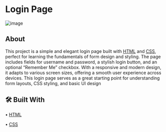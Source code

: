 # Login Page

![image](https://i.ytimg.com/vi/KBL-aAi4ih8/hq720.jpg?sqp=-oaymwEhCK4FEIIDSFryq4qpAxMIARUAAAAAGAElAADIQj0AgKJD&rs=AOn4CLBxSbEAdKgYeDhjekpb7kNSjxzEEw)

##  About

This project is a simple and elegant login page built with [HTML](https://developer.mozilla.org/en-US/docs/Web/HTML) and [CSS](https://developer.mozilla.org/en-US/docs/Web/CSS), perfect for learning the fundamentals of form design and styling. The page includes fields for username and password, a stylish login button, and an optional “Remember Me” checkbox. With a responsive and modern design, it adapts to various screen sizes, offering a smooth user experience across devices. This login page serves as a great starting point for understanding form layouts, CSS styling, and basic UI design

## 🛠 Built With

• [HTML](https://developer.mozilla.org/en-US/docs/Web/HTML)

• [CSS](https://developer.mozilla.org/en-US/docs/Web/CSS)